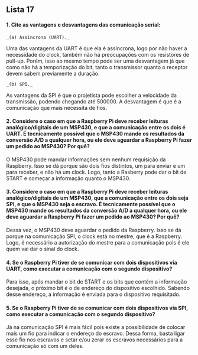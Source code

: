 ## Lista 17 

#### 1. Cite as vantagens e desvantagens das comunicação serial:

	_(a) Assíncrona (UART)._
	
Uma das vantagens da UART é que ela é assíncrona, logo por não haver a necessidade do clock, também não há preocupações com os resistores de pull-up. Porém, isso ao mesmo tempo pode ser uma desvantagem já que como não há a temporização do bit, tanto o transmissor quanto o receptor devem sabem previamente a duração.  

	_(b) SPI._
	
As vantagens da SPI é que o projetista pode escolher a velocidade da transmissão, podendo chegando até 500000. A desvantagem é que é a comunicação que mais necessita de fios. 

#### 2. Considere o caso em que a Raspberry Pi deve receber leituras analógico/digitais de um MSP430, e que a comunicação entre os dois é UART. É tecnicamente possível que o MSP430 mande os resultados da conversão A/D a qualquer hora, ou ele deve aguardar a Raspberry Pi fazer um pedido ao MSP430? Por quê?

O MSP430 pode mandar informações sem nenhum requisição da Raspberry. Isso se dá porque são dois fios distintos, um para enviar e um para receber, e não há um clock. Logo, tanto a Rasberry pode dar o bit de START e começar a informação quanto o MSP430. 

#### 3. Considere o caso em que a Raspberry Pi deve receber leituras analógico/digitais de um MSP430, que a comunicação entre os dois seja SPI, e que o MSP430 seja o escravo. É tecnicamente possível que o MSP430 mande os resultados da conversão A/D a qualquer hora, ou ele deve aguardar a Raspberry Pi fazer um pedido ao MSP430? Por quê?

Dessa vez, o MSP430 deve aguardar o pedido da Raspberry. Isso se dá porque na comunicação SPI, o clock está no mestre, que é a Raspberry. Logo, é necessário a autorização do mestre para a comunicação pois é ele quem vai dar o sinal do clock.

#### 4. Se o Raspberry Pi tiver de se comunicar com dois dispositivos via UART, como executar a comunicação com o segundo dispositivo?

Para isso, após mandar o bit de START e os bits que contém a informação desejada, o próximo bit é o de endereço do dispositivo escolhido. Sabendo desse endereço, a informação é enviada para o dispositivo requisitado. 

#### 5. Se o Raspberry Pi tiver de se comunicar com dois dispositivos via SPI, como executar a comunicação com o segundo dispositivo?

Já na comunicação SPI é mais fácil pois existe a possibilidade de colocar mais um fio para indicar o endereço do escravo. Dessa forma, basta ligar esse fio nos escravos e setar e/ou zerar os escravos necessários para a comunicação só com um deles. 

